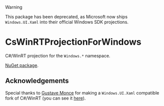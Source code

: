 > [!WARNING]
> This package has been deprecated, as Microsoft now ships `Windows.UI.Xaml` into their official Windows SDK projections.

# CsWinRTProjectionForWindows

C#/WinRT projection for the `Windows.*` namespace.

[NuGet package](https://www.nuget.org/packages/Dongle.WindowsSDK.NET).

## Acknowledgements

Special thanks to [Gustave Monce](https://github.com/gus33000) for making a `Windows.UI.Xaml` compatible fork of C#/WinRT (you can see it [here](https://github.com/gus33000/CsWinRT/tree/wux)).
